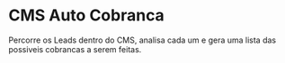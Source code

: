 # CMS Auto Cobranca

Percorre os Leads dentro do CMS, analisa cada um e gera uma lista das possiveis cobrancas a serem feitas.
